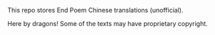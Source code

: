 This repo stores End Poem Chinese translations (unofficial).

Here by dragons! Some of the texts may have proprietary copyright.
